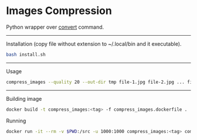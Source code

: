# Images Compression

Python wrapper over [convert](https://imagemagick.org/script/convert.php) command.

----
Installation (copy file without extension to ~/.local/bin and it executable).
```bash
bash install.sh
```

----
Usage
```bash
compress_images --quality 20 --out-dir tmp file-1.jpg file-2.jpg ... file-n.jpg
```

----
Building image
```bash
docker build -t compress_images:<tag> -f compress_images.dockerfile .
```

Running
```bash
docker run -it --rm -v $PWD:/src -u 1000:1000 compress_images:<tag> compress_images --quality 20 --out-dir tmp *.jpg 
```
